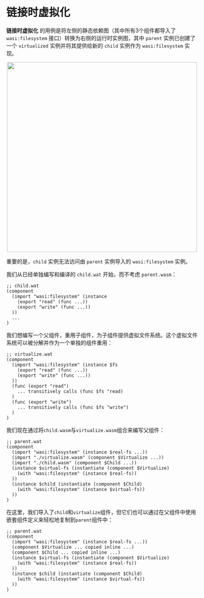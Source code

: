 # 链接时虚拟化

**链接时虚拟化** 的用例是将左侧的静态依赖图（其中所有3个组件都导入了 `wasi:filesystem` 接口）转换为右侧的运行时实例图，其中 `parent` 实例已创建了一个 `virtualized` 实例并将其提供给新的 `child` 实例作为 `wasi:filesystem` 实现。

<p align="center"><img src="./images/link-time-virtualization.svg" width="500"></p>

重要的是，`child` 实例无法访问由 `parent` 实例导入的 `wasi:filesystem` 实例。

我们从已经单独编写和编译的 `child.wat` 开始，而不考虑 `parent.wasm`：

```wasm
;; child.wat
(component
  (import "wasi:filesystem" (instance
    (export "read" (func ...))
    (export "write" (func ...))
  ))
  ...
)
```

我们想编写一个父组件，重用子组件，为子组件提供虚拟文件系统。这个虚拟文件系统可以被分解并作为一个单独的组件重用：

```wasm
;; virtualize.wat
(component
  (import "wasi:filesystem" (instance $fs
    (export "read" (func ...))
    (export "write" (func ...))
  ))
  (func (export "read")
    ... transitively calls (func $fs "read)
  )
  (func (export "write")
    ... transitively calls (func $fs "write")
  )
)
```


我们现在通过将`child.wasm`与`virtualize.wasm`组合来编写父组件：
```wasm
;; parent.wat
(component
  (import "wasi:filesystem" (instance $real-fs ...))
  (import "./virtualize.wasm" (component $Virtualize ...))
  (import "./child.wasm" (component $Child ...))
  (instance $virtual-fs (instantiate (component $Virtualize)
    (with "wasi:filesystem" (instance $real-fs))
  ))
  (instance $child (instantiate (component $Child)
    (with "wasi:filesystem" (instance $virtual-fs))
  ))
)
```
在这里，我们导入了`child`和`virtualize`组件，但它们也可以通过在父组件中使用嵌套组件定义来轻松地复制到`parent`组件中：
```wasm
;; parent.wat
(component
  (import "wasi:filesystem" (instance $real-fs ...))
  (component $Virtualize ... copied inline ...)
  (component $Child ... copied inline ...)
  (instance $virtual-fs (instantiate (component $Virtualize)
    (with "wasi:filesystem" (instance $real-fs))
  ))
  (instance $child (instantiate (component $Child)
    (with "wasi:filesystem" (instance $virtual-fs))
  ))
)
```